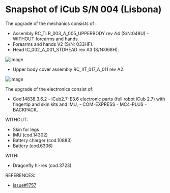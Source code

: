 # Snapshot of iCub S/N 004 (Lisbona)
The upgrade of the mechanics consists of :

- Assembly RC_TLR_003_A_005_UPPERBODY rev A4 (S/N:048U) - WITHOUT forearms and hands.
- Forearms and hands V2 (S/N: 033HF).
- Head IC_002_A_001_STDHEAD rev A3 (S/N:068H).

![image](https://user-images.githubusercontent.com/53298662/199700610-81ccdb11-cb37-4eaa-8710-eb259abed6cb.png)

- Upper body cover assembly RC_IIT_017_A_011 rev A2.

![image](https://user-images.githubusercontent.com/53298662/199700710-0d2e8194-8f33-44ea-9647-10e9d3b77fa7.png)


The upgrade of the electronics consist of:
- Cod.14838.3.6.2 - iCub2.7-E3.6 electronic parts (full robot iCub 2.7) with fingertip and skin kits and IMU, - COM-EXPRESS - MC4-PLUS - BACKPACK.

WITHOUT:
- Skin for legs
- IMU (cod.14302)
- Battery charger (cod.10883)
- Battery (cod.6306)

WITH:
- Dragonfly hi-res (cod.3723)

REFERENCES: 

- [issue#1757](https://github.com/icub-tech-iit/proto/issues/1757)
